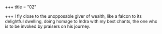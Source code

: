 +++
title = "02"

+++
I fly close to the unopposable giver of wealth, like a falcon to its  delightful dwelling,
doing homage to Indra with my best chants, the one who is to be
invoked by praisers on his journey.